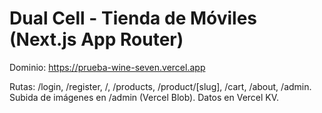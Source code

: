# Dual Cell - Tienda de Móviles (Next.js App Router)
Dominio: https://prueba-wine-seven.vercel.app

Rutas: /login, /register, /, /products, /product/[slug], /cart, /about, /admin.
Subida de imágenes en /admin (Vercel Blob). Datos en Vercel KV.

